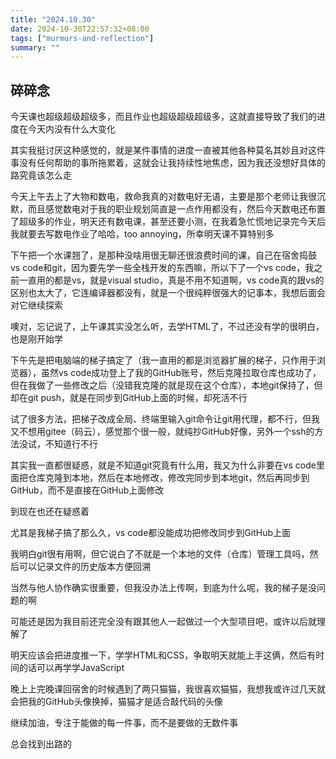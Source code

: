```yaml
---
title: "2024.10.30"
date: 2024-10-30T22:57:32+08:00
tags: ["murmurs-and-reflection"]
summary: ""
---
```

## 碎碎念
今天课也超级超级超级多，而且作业也超级超级超级多，这就直接导致了我们的进度在今天内没有什么大变化

其实我挺讨厌这种感觉的，就是某件事情的进度一直被其他各种莫名其妙且对这件事没有任何帮助的事所拖累着，这就会让我持续性地焦虑，因为我还没想好具体的路究竟该怎么走

今天上午去上了大物和数电，救命我真的对数电好无语，主要是那个老师让我很沉默，而且感觉数电对于我的职业规划简直是一点作用都没有，然后今天数电还布置了超级多的作业，明天还有数电课，甚至还要小测，在我着急忙慌地记录完今天后我就要去写数电作业了哈哈，too annoying，所幸明天课不算特别多

下午把一个水课翘了，是那种没啥用很无聊还很浪费时间的课，自己在宿舍捣鼓vs code和git，因为要先学一些全栈开发的东西嘛，所以下了一个vs code，我之前一直用的都是vs，就是visual studio，真是不用不知道啊，vs code真的跟vs的区别也太大了，它连编译器都没有，就是一个很纯粹很强大的记事本，我想后面会对它继续探索

噢对，忘记说了，上午课其实没怎么听，去学HTML了，不过还没有学的很明白，也是刚开始学

下午先是把电脑端的梯子搞定了（我一直用的都是浏览器扩展的梯子，只作用于浏览器），虽然vs code成功登上了我的GitHub账号，然后克隆拉取仓库也成功了，但在我做了一些修改之后（没错我克隆的就是现在这个仓库），本地git保持了，但却在git push，就是在同步到GitHub上面的时候，却死活不行

试了很多方法，把梯子改成全局、终端里输入git命令让git用代理，都不行，但我又不想用gitee（码云），感觉那个很一般，就纯抄GitHub好像，另外一个ssh的方法没试，不知道行不行

其实我一直都很疑惑，就是不知道git究竟有什么用，我又为什么非要在vs code里面把仓库克隆到本地，然后在本地修改，修改完同步到本地git，然后再同步到GitHub，而不是直接在GitHub上面修改

到现在也还在疑惑着

尤其是我梯子搞了那么久，vs code都没能成功把修改同步到GitHub上面

我明白git很有用啊，但它说白了不就是一个本地的文件（仓库）管理工具吗，然后可以记录文件的历史版本方便回溯

当然与他人协作确实很重要，但我没办法上传啊，到底为什么呢，我的梯子是没问题的啊

可能还是因为我目前还完全没有跟其他人一起做过一个大型项目吧，或许以后就理解了

明天应该会把进度推一下，学学HTML和CSS，争取明天就能上手这俩，然后有时间的话可以再学学JavaScript

晚上上完晚课回宿舍的时候遇到了两只猫猫，我很喜欢猫猫，我想我或许过几天就会把我的GitHub头像换掉，猫猫才是适合敲代码的头像

继续加油，专注于能做的每一件事，而不是要做的无数件事

总会找到出路的
